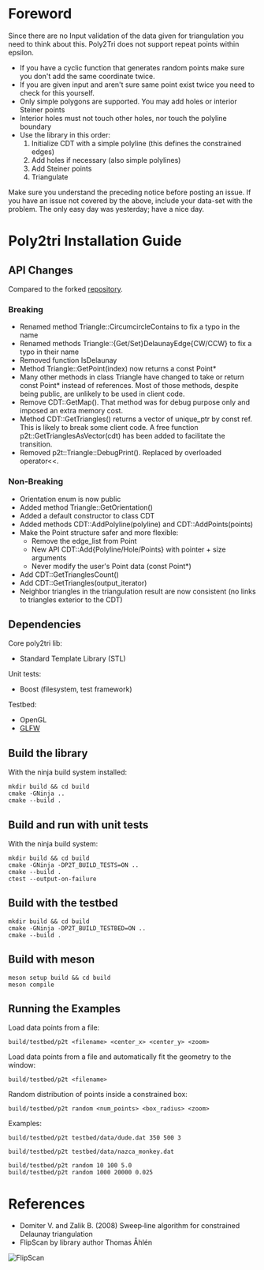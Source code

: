﻿Foreword
========

Since there are no Input validation of the data given for triangulation you need
to think about this. Poly2Tri does not support repeat points within epsilon.

* If you have a cyclic function that generates random points make sure you don't
  add the same coordinate twice.
* If you are given input and aren't sure same point exist twice you need to
  check for this yourself.
* Only simple polygons are supported. You may add holes or interior Steiner points
* Interior holes must not touch other holes, nor touch the polyline boundary
* Use the library in this order:
  1. Initialize CDT with a simple polyline (this defines the constrained edges)
  2. Add holes if necessary (also simple polylines)
  3. Add Steiner points
  4. Triangulate

Make sure you understand the preceding notice before posting an issue. If you have
an issue not covered by the above, include your data-set with the problem.
The only easy day was yesterday; have a nice day. <Mason Green>

Poly2tri Installation Guide
===========================

API Changes
-----------

Compared to the forked [repository](https://github.com/jhasse/poly2tri).

### Breaking

- Renamed method Triangle::CircumcircleContains to fix a typo in the name
- Renamed methods Triangle::{Get/Set}DelaunayEdge{CW/CCW} to fix a typo in their name
- Removed function IsDelaunay
- Method Triangle::GetPoint(index) now returns a const Point*
- Many other methods in class Triangle have changed to take or return const Point* instead of references.
  Most of those methods, despite being public, are unlikely to be used in client code.
- Remove CDT::GetMap(). That method was for debug purpose only and imposed an extra memory cost.
- Method CDT::GetTriangles() returns a vector of unique_ptr by const ref. This is likely to break some client
  code. A free function p2t::GetTrianglesAsVector(cdt) has been added to facilitate the transition.
- Removed p2t::Triangle::DebugPrint(). Replaced by overloaded operator<<.

### Non-Breaking

- Orientation enum is now public
- Added method Triangle::GetOrientation()
- Added a default constructor to class CDT
- Added methods CDT::AddPolyline(polyline) and CDT::AddPoints(points)
- Make the Point structure safer and more flexible:
    - Remove the edge_list from Point
    - New API CDT::Add{Polyline/Hole/Points} with pointer + size arguments
    - Never modify the user's Point data (const Point*)
- Add CDT::GetTrianglesCount()
- Add CDT::GetTriangles(output_iterator)
- Neighbor triangles in the triangulation result are now consistent (no links to triangles exterior to the CDT)

Dependencies
------------

Core poly2tri lib:

* Standard Template Library (STL)

Unit tests:

* Boost (filesystem, test framework)

Testbed:

* OpenGL
* [GLFW](http://glfw.sf.net)

Build the library
-----------------

With the ninja build system installed:

```
mkdir build && cd build
cmake -GNinja ..
cmake --build .
```

Build and run with unit tests
----------------------------

With the ninja build system:

```
mkdir build && cd build
cmake -GNinja -DP2T_BUILD_TESTS=ON ..
cmake --build .
ctest --output-on-failure
```

Build with the testbed
----------------------

```
mkdir build && cd build
cmake -GNinja -DP2T_BUILD_TESTBED=ON ..
cmake --build .
```

Build with meson
----------------

```
meson setup build && cd build
meson compile
```

Running the Examples
--------------------

Load data points from a file:
```
build/testbed/p2t <filename> <center_x> <center_y> <zoom>
```
Load data points from a file and automatically fit the geometry to the window:
```
build/testbed/p2t <filename>
```
Random distribution of points inside a constrained box:
```
build/testbed/p2t random <num_points> <box_radius> <zoom>
```
Examples:
```
build/testbed/p2t testbed/data/dude.dat 350 500 3

build/testbed/p2t testbed/data/nazca_monkey.dat

build/testbed/p2t random 10 100 5.0
build/testbed/p2t random 1000 20000 0.025
```

References
==========

- Domiter V. and Zalik B. (2008) Sweep‐line algorithm for constrained Delaunay triangulation
- FlipScan by library author Thomas Åhlén

![FlipScan](doc/FlipScan.png)
